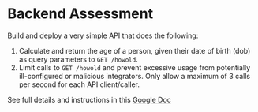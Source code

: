 # Backend Assessment

Build and deploy a very simple API that does the following:

1. Calculate and return the age of a person, given their date of birth (dob) as query parameters to `GET /howold`.
2. Limit calls to `GET /howold` and prevent excessive usage from potentially ill-configured or malicious integrators. Only allow a maximum of 3 calls per second for each API client/caller.

See full details and instructions in this [Google Doc](https://docs.google.com/document/d/1ma5vKz0j34gwI9WYrZddMM1ENlQddGOVFJ5qdSq2QlQ)
